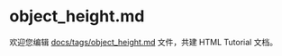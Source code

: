 object_height.md
===

欢迎您编辑 <a target="__blank" href="https://github.com/jaywcjlove/html-tutorial/blob/main/docs/tags/object_height.md">docs/tags/object_height.md</a> 文件，共建 HTML Tutorial 文档。